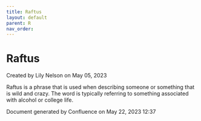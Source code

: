 ```yaml
---
title: Raftus
layout: default
parent: R
nav_order:
---
```


# Raftus

Created by  Lily Nelson on May 05, 2023

Raftus is a phrase that is used when describing someone or something that is wild and crazy. The word is typically referring to something associated with alcohol or college life. 

Document generated by Confluence on May 22, 2023 12:37


